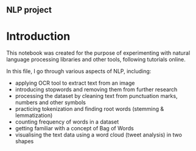 ## NLP project

# Introduction
This notebook was created for the purpose of experimenting with natural language processing libraries and other tools, following tutorials online.

In this file, I go through various aspects of NLP, including:

* applying OCR tool to extract text from an image
* introducing stopwords and removing them from further research
* processing the dataset by cleaning text from punctuation marks, numbers and other symbols
* practicing tokenization and finding root words (stemming & lemmatization)
* counting frequency of words in a dataset
* getting familiar with a concept of Bag of Words
* visualising the text data using a word cloud (tweet analysis) in two shapes
